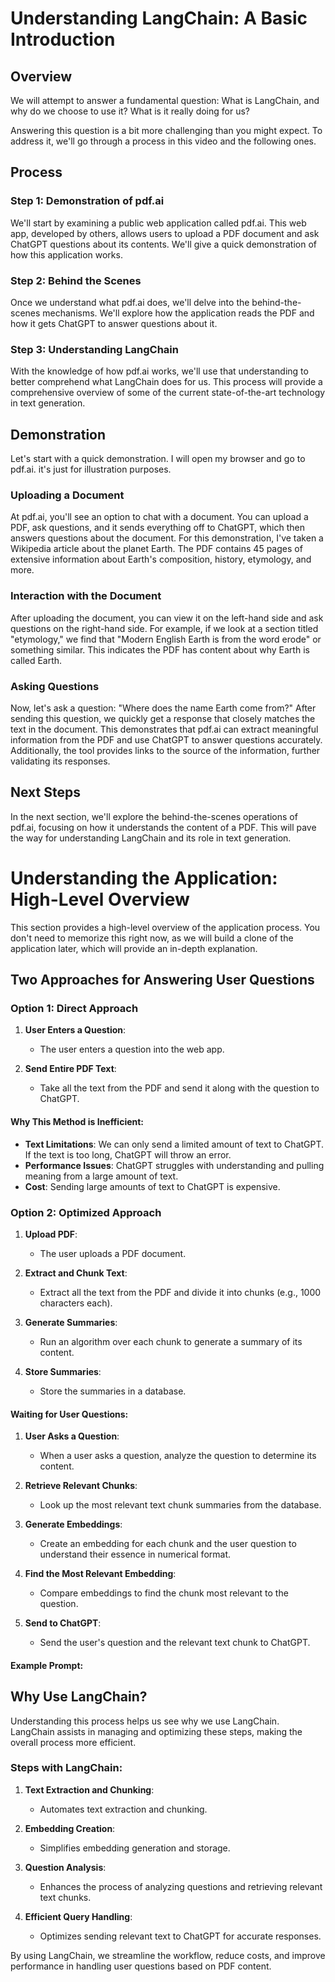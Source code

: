 # Understanding LangChain: A Basic Introduction

## Overview
We will attempt to answer a fundamental question: What is LangChain, and why do we choose to use it? What is it really doing for us?

Answering this question is a bit more challenging than you might expect. To address it, we'll go through a process in this video and the following ones.

## Process
### Step 1: Demonstration of pdf.ai
We'll start by examining a public web application called pdf.ai. This web app, developed by others, allows users to upload a PDF document and ask ChatGPT questions about its contents. We'll give a quick demonstration of how this application works.

### Step 2: Behind the Scenes
Once we understand what pdf.ai does, we'll delve into the behind-the-scenes mechanisms. We'll explore how the application reads the PDF and how it gets ChatGPT to answer questions about it.

### Step 3: Understanding LangChain
With the knowledge of how pdf.ai works, we'll use that understanding to better comprehend what LangChain does for us. This process will provide a comprehensive overview of some of the current state-of-the-art technology in text generation.

## Demonstration
Let's start with a quick demonstration. I will open my browser and go to pdf.ai. it's just for illustration purposes.

### Uploading a Document
At pdf.ai, you'll see an option to chat with a document. You can upload a PDF, ask questions, and it sends everything off to ChatGPT, which then answers questions about the document. For this demonstration, I've taken a Wikipedia article about the planet Earth. The PDF contains 45 pages of extensive information about Earth's composition, history, etymology, and more.

### Interaction with the Document
After uploading the document, you can view it on the left-hand side and ask questions on the right-hand side. For example, if we look at a section titled "etymology," we find that "Modern English Earth is from the word erode" or something similar. This indicates the PDF has content about why Earth is called Earth.

### Asking Questions
Now, let's ask a question: "Where does the name Earth come from?" After sending this question, we quickly get a response that closely matches the text in the document. This demonstrates that pdf.ai can extract meaningful information from the PDF and use ChatGPT to answer questions accurately. Additionally, the tool provides links to the source of the information, further validating its responses.

## Next Steps
In the next section, we'll explore the behind-the-scenes operations of pdf.ai, focusing on how it understands the content of a PDF. This will pave the way for understanding LangChain and its role in text generation.

# Understanding the Application: High-Level Overview

This section provides a high-level overview of the application process. You don't need to memorize this right now, as we will build a clone of the application later, which will provide an in-depth explanation.

## Two Approaches for Answering User Questions

### Option 1: Direct Approach

1. **User Enters a Question**: 
    - The user enters a question into the web app.

2. **Send Entire PDF Text**: 
    - Take all the text from the PDF and send it along with the question to ChatGPT.

#### Why This Method is Inefficient:

- **Text Limitations**: We can only send a limited amount of text to ChatGPT. If the text is too long, ChatGPT will throw an error.
- **Performance Issues**: ChatGPT struggles with understanding and pulling meaning from a large amount of text.
- **Cost**: Sending large amounts of text to ChatGPT is expensive.

### Option 2: Optimized Approach

1. **Upload PDF**:
    - The user uploads a PDF document.

2. **Extract and Chunk Text**:
    - Extract all the text from the PDF and divide it into chunks (e.g., 1000 characters each).

3. **Generate Summaries**:
    - Run an algorithm over each chunk to generate a summary of its content.

4. **Store Summaries**:
    - Store the summaries in a database.

#### Waiting for User Questions:

1. **User Asks a Question**:
    - When a user asks a question, analyze the question to determine its content.

2. **Retrieve Relevant Chunks**:
    - Look up the most relevant text chunk summaries from the database.

3. **Generate Embeddings**:
    - Create an embedding for each chunk and the user question to understand their essence in numerical format.

4. **Find the Most Relevant Embedding**:
    - Compare embeddings to find the chunk most relevant to the question.

5. **Send to ChatGPT**:
    - Send the user's question and the relevant text chunk to ChatGPT.

#### Example Prompt:


## Why Use LangChain?

Understanding this process helps us see why we use LangChain. LangChain assists in managing and optimizing these steps, making the overall process more efficient.

### Steps with LangChain:

1. **Text Extraction and Chunking**:
    - Automates text extraction and chunking.

2. **Embedding Creation**:
    - Simplifies embedding generation and storage.

3. **Question Analysis**:
    - Enhances the process of analyzing questions and retrieving relevant text chunks.

4. **Efficient Query Handling**:
    - Optimizes sending relevant text to ChatGPT for accurate responses.

By using LangChain, we streamline the workflow, reduce costs, and improve performance in handling user questions based on PDF content.


